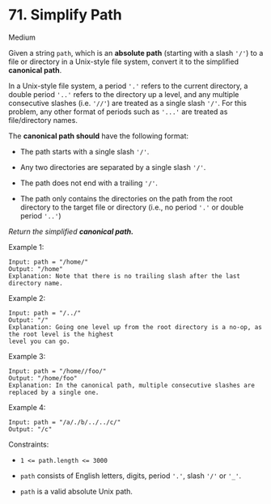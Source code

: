 # 71. Simplify Path
Medium

Given a string `path`, which is an **absolute path** (starting with a slash `'/'`) to a file or 
directory in a Unix-style file system, convert it to the simplified **canonical path**.

In a Unix-style file system, a period `'.'` refers to the current directory, a double period `'..'` 
refers to the directory up a level, and any multiple consecutive slashes (i.e. `'//'`) are treated 
as a single slash `'/'`. For this problem, any other format of periods such as `'...'` are treated as 
file/directory names.

The **canonical path should** have the following format:

* The path starts with a single slash `'/'`.
  
* Any two directories are separated by a single slash `'/'`. 
  
* The path does not end with a trailing `'/'`. 
  
* The path only contains the directories on the path from the root directory to the target file or 
  directory (i.e., no period `'.'` or double period `'..'`)

*Return the simplified **canonical path.***



Example 1:
```
Input: path = "/home/"
Output: "/home"
Explanation: Note that there is no trailing slash after the last directory name.
```
Example 2:
```
Input: path = "/../"
Output: "/"
Explanation: Going one level up from the root directory is a no-op, as the root level is the highest 
level you can go.
```
Example 3:
```
Input: path = "/home//foo/"
Output: "/home/foo"
Explanation: In the canonical path, multiple consecutive slashes are replaced by a single one.
```
Example 4:
```
Input: path = "/a/./b/../../c/"
Output: "/c"
```


Constraints:
* `1 <= path.length <= 3000`
  
* `path` consists of English letters, digits, period `'.'`, slash `'/'` or `'_'`. 
  
* `path` is a valid absolute Unix path.

